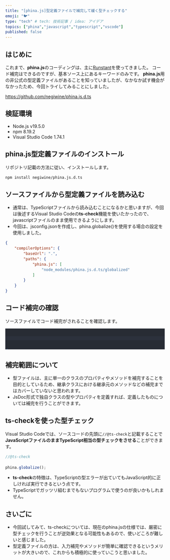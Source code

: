 ```yaml
---
title: "[phina.js]型定義ファイルで補完して緩く型チェックする"
emoji: "🐦"
type: "tech" # tech: 技術記事 / idea: アイデア
topics: ["phina","javascript","typescript","vscode"]
published: false
---
```


## はじめに

これまで、**phina.js**のコーディングは、主に[Runstant](https://runstant.com/)を使ってきました。
コード補完はできるのですが、基本ソース上にあるキーワードのみです。
**phina.js**用の非公式の型定義ファイルがあることを知っていましたが、なかなか試す機会がなかったため、今回トライしてみることにしました。

https://github.com/negiwine/phina.js.d.ts

## 検証環境

* Node.js v19.5.0
* npm 8.19.2
* Visual Studio Code 1.74.1

## phina.js型定義ファイルのインストール

リポジトリ記載の方法に従い、インストールします。

```bash
npm install negiwine/phina.js.d.ts
```

## ソースファイルから型定義ファイルを読み込む

* 通常は、TypeScriptファイルから読み込むことになるかと思いますが、今回は後述するVisual Studio Codeの**ts-check**機能を使いたかったので、javascriptファイルのまま使用できるようにします。
* 今回は、jsconfig.jsonを作成し、phina.globalize()を使用する場合の設定を使用しました。

```json
{
    "compilerOptions": {
        "baseUrl": ".",
        "paths": {
            "phina.js": [
                "node_modules/phina.js.d.ts/globalized"
            ]
        }
    }
}
```

## コード補完の確認

ソースファイルでコード補完がされることを確認します。

![code-hint.gif](/images/code-hint.gif)

## 補完範囲について

* 型ファイルは、主に単一のクラスのプロパティやメソッドを補完することを目的としているため、継承クラスにおける継承元のメソッドなどの補完まではカバーしていないと思われます。
* JsDoc形式で独自クラスの型やプロパティを定義すれば、定義したものについては補完を行うことができます。

## ts-checkを使った型チェック

Visual Studio Codeでは、ソースコードの先頭に```//@ts-check```と記載することで**JavaScriptファイルのままTypeScript相当の型チェックをさせる**ことができます。

```js
//@ts-check

phina.globalize();
```

* **ts-check**の特徴は、TypeScriptの型エラーが出ていてもJavaScript的に正しければ実行できるという点です。
* TypeScriptでガッツリ組むまでもないプログラムで使うのが良いかもしれません。

## さいごに

* 今回試してみて、ts-checkについては、現在のphina.jsの仕様では、厳密に型チェックを行うことが逆効果となる可能性もあるので、使いどころが難しいと感じました。
* 型定義ファイルの方は、入力補完やメソッドが簡単に確認できるというメリットが大きいので、これからも積極的に使っていこうと思いました。
